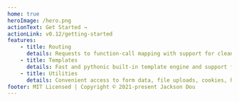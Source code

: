 ```yaml
---
home: true
heroImage: /hero.png
actionText: Get Started →
actionLink: v0.12/getting-started
features:
    - title: Routing
      details: Requests to function-call mapping with support for clean and dynamic URLs.
    - title: Templates
      details: Fast and pythonic built-in template engine and support for mako, jinja2 and cheetah templates.
    - title: Utilities
      details: Convenient access to form data, file uploads, cookies, headers and other HTTP-related metadata.
footer: MIT Licensed | Copyright © 2021-present Jackson Dou
---
```

